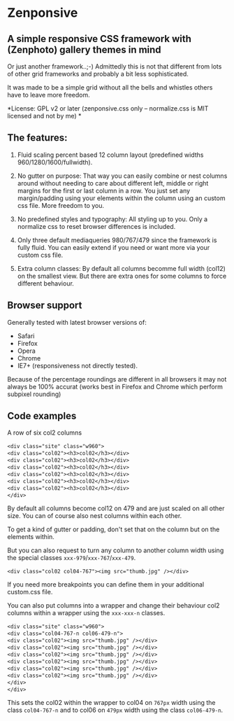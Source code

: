 Zenponsive 
==========
A simple responsive CSS framework with (Zenphoto) gallery themes in mind
----------------------------
Or just another framework..;-) Admittedly this is not that different from lots of other grid frameworks and probably a bit less sophisticated. 

It was made to be a simple grid without all the bells and whistles others have to leave more freedom. 

*License: GPL v2 or later (zenponsive.css only – normalize.css is MIT licensed and not by me) *

The features:
-------------

1. Fluid scaling percent based 12 column layout (predefined widths 960/1280/1600/fullwidth). 

2. No gutter on purpose: That way you can easily combine or nest columns around without needing to care about different left, middle or right margins for the first or last column in a row. You just set any margin/padding using your elements within the column using an custom css file. More freedom to you.

3. No predefined styles and typography: All styling up to you. Only a normalize css to reset browser differences is included.

4. Only three default mediaqueries 980/767/479 since the framework is fully fluid. You can easily extend if you need or want more via your custom css file.

5. Extra column classes: By default all columns becomme full width (col12) on the smallest view. But there are extra ones for some columns to force different behaviour.

Browser support
----------------
Generally tested with latest browser versions of:
- Safari
- Firefox
- Opera
- Chrome
- IE7+ (responsiveness not directly tested).

Because of the percentage roundings are different in all browsers it may not always be 100% accurat (works best in Firefox and Chrome which perform subpixel rounding)

Code examples
-------------
A row of six col2 columns

    <div class="site" class="w960">
    <div class="col02"><h3>col02</h3></div>
    <div class="col02"><h3>col02</h3></div>
    <div class="col02"><h3>col02</h3></div>
    <div class="col02"><h3>col02</h3></div>
    <div class="col02"><h3>col02</h3></div>
    <div class="col02"><h3>col02</h3></div>
    </div>

By default all columns become col12 on 479 and are just scaled on all other size.
You can of course also nest columns within each other.

To get a kind of gutter or padding, don't set that on the column but on the elements within.

But you can also request to turn any column to another column width using the special classes `xxx-979`/`xxx-767`/`xxx-479`.

    <div class="col02 col04-767"><img src="thumb.jpg" /></div>
    
If you need more breakpoints you can define them in your additional custom.css file.


You can also put columns into a wrapper and change their behaviour col2 columns within a wrapper using the `xxx-xxx-n` classes.

    <div class="site" class="w960">
    <div class="col04-767-n col06-479-n">
    <div class="col02"><img src="thumb.jpg" /></div>
    <div class="col02"><img src="thumb.jpg" /></div>
    <div class="col02"><img src="thumb.jpg" /></div>
    <div class="col02"><img src="thumb.jpg" /></div>
    <div class="col02"><img src="thumb.jpg" /></div>
    <div class="col02"><img src="thumb.jpg" /></div>
    </div>
    </div>
    
This sets the col02 within the wrapper to col04 on `767px` width using the class `col04-767-n` and to col06 on `479px` width using the class `col06-479-n`.


